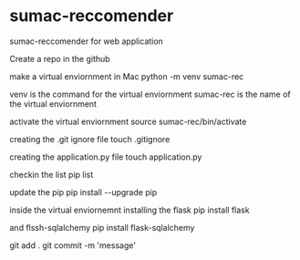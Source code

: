 # sumac-reccomender
sumac-reccomender for web application

Create a repo in the github

make a virtual enviornment in Mac
python -m venv sumac-rec

venv is the command for the virtual enviornment 
sumac-rec is the name of the virtual enviornment

activate the virtual enviornment
source sumac-rec/bin/activate

creating the .git ignore file 
touch .gitignore

creating the application.py file 
touch application.py


checkin the list 
pip list 

update the pip
pip install --upgrade pip


inside the virtual enviornemnt installing the flask
pip install flask

and flssh-sqlalchemy
pip install flask-sqlalchemy




git add .
git commit -m 'message'